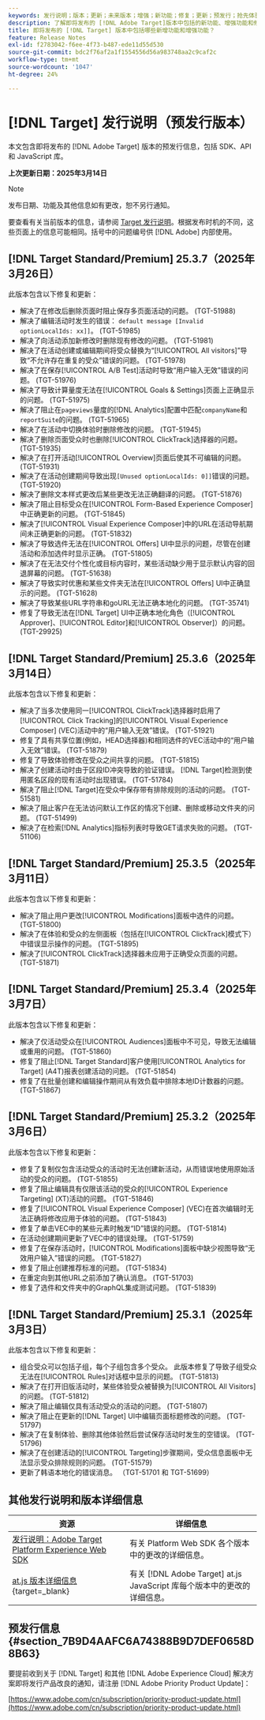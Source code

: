 ```yaml
---
keywords: 发行说明；版本；更新；未来版本；增强；新功能；修复；更新；预发行；抢先体验
description: 了解即将发布的 [!DNL Adobe Target]版本中包括的新功能、增强功能和修复，包括 SDK、API 和 JavaScript 库。
title: 即将发布的 [!DNL Target] 版本中包括哪些新增功能和增强功能？
feature: Release Notes
exl-id: f2783042-f6ee-4f73-b487-ede11d55d530
source-git-commit: bdc2f76af2a1f1554556d56a983748aa2c9caf2c
workflow-type: tm+mt
source-wordcount: '1047'
ht-degree: 24%

---
```


# [!DNL Target] 发行说明（预发行版本）

本文包含即将发布的 [!DNL Adobe Target] 版本的预发行信息，包括 SDK、API 和 JavaScript 库。

**上次更新日期：2025年3月14日**

>[!NOTE]
>
>发布日期、功能及其他信息如有更改，恕不另行通知。
>
>要查看有关当前版本的信息，请参阅 [Target 发行说明](release-notes.md)。根据发布时机的不同，这些页面上的信息可能相同。括号中的问题编号供 [!DNL Adobe] 内部使用。

## [!DNL Target Standard/Premium] 25.3.7（2025年3月26日）

此版本包含以下修复和更新：

* 解决了在修改后删除页面时阻止保存多页面活动的问题。 (TGT-51988)
* 解决了编辑活动时发生的错误： `default message [Invalid optionLocalIds: xx]]`。 (TGT-51985)
* 解决了向活动添加新修改时删除现有修改的问题。 (TGT-51981)
* 解决了在活动创建或编辑期间将受众替换为“[!UICONTROL All visitors]”导致“不允许存在重复的受众”错误的问题。 (TGT-51978)
* 解决了在保存[!UICONTROL A/B Test]活动时导致“用户输入无效”错误的问题。 (TGT-51976)
* 解决了导致计算量度无法在[!UICONTROL Goals & Settings]页面上正确显示的问题。 (TGT-51975)
* 解决了阻止在`pageviews`量度的[!DNL Analytics]配置中匹配`companyName`和`reportSuite`的问题。 (TGT-51965)
* 解决了在活动中切换体验时删除修改的问题。 (TGT-51945)
* 解决了删除页面受众时也删除[!UICONTROL ClickTrack]选择器的问题。 (TGT-51935)
* 解决了在打开活动[!UICONTROL Overview]页面后使其不可编辑的问题。 (TGT-51931)
* 解决了在活动创建期间导致出现`[Unused optionLocalIds: 0]]`错误的问题。 (TGT-51920)
* 解决了删除文本样式更改后某些更改无法正确翻译的问题。 (TGT-51876)
* 解决了阻止目标受众在[!UICONTROL Form-Based Experience Composer]中正确更新的问题。 (TGT-51845)
* 解决了[!UICONTROL Visual Experience Composer]中的URL在活动导航期间未正确更新的问题。 (TGT-51832)
* 解决了导致选件无法在[!UICONTROL Offers] UI中显示的问题，尽管在创建活动和添加选件时显示正确。 (TGT-51805)
* 解决了在无法交付个性化或目标内容时，某些活动缺少用于显示默认内容的回退屏幕的问题。 (TGT-51638)
* 解决了导致实时优惠和某些文件夹无法在[!UICONTROL Offers] UI中正确显示的问题。 (TGT-51628)
* 解决了导致某些URL字符串和goURL无法正确本地化的问题。 (TGT-35741)
* 修复了导致无法在[!DNL Target] UI中正确本地化角色（[!UICONTROL Approver]、[!UICONTROL Editor]和[!UICONTROL Observer]）的问题。 (TGT-29925)

## [!DNL Target Standard/Premium] 25.3.6（2025年3月14日）

此版本包含以下修复和更新：

* 解决了当多次使用同一[!UICONTROL ClickTrack]选择器时启用了[!UICONTROL Click Tracking]的[!UICONTROL Visual Experience Composer] (VEC)活动中的“用户输入无效”错误。 (TGT-51921)
* 修复了具有共享位置(例如，HEAD选择器)和相同选件的VEC活动中的“用户输入无效”错误。 (TGT-51879)
* 修复了导致体验修改在受众之间共享的问题。 (TGT-51815)
* 解决了创建活动时由于区段ID冲突导致的验证错误。 [!DNL Target]检测到使用匿名区段的现有活动时出现错误。 (TGT-51784)
* 解决了阻止[!DNL Target]在受众中保存带有排除规则的活动的问题。 (TGT-51581)
* 解决了阻止客户在无法访问默认工作区的情况下创建、删除或移动文件夹的问题。 (TGT-51499)
* 解决了在检索[!DNL Analytics]指标列表时导致GET请求失败的问题。 (TGT-51106)

## [!DNL Target Standard/Premium] 25.3.5（2025年3月11日）

此版本包含以下修复和更新：

* 解决了阻止用户更改[!UICONTROL Modifications]面板中选件的问题。 (TGT-51800)
* 解决了在体验和受众的左侧面板（包括在[!UICONTROL ClickTrack]模式下）中错误显示操作的问题。 (TGT-51895)
* 解决了[!UICONTROL ClickTrack]选择器未应用于正确受众页面的问题。 (TGT-51871)

## [!DNL Target Standard/Premium] 25.3.4（2025年3月7日）

此版本包含以下修复和更新：

* 解决了仅活动受众在[!UICONTROL Audiences]面板中不可见，导致无法编辑或重用的问题。 (TGT-51860)
* 修复了阻止[!DNL Target Standard]客户使用[!UICONTROL Analytics for Target] (A4T)报表创建活动的问题。 (TGT-51854)
* 修复了在批量创建和编辑操作期间从有效负载中排除本地ID计数器的问题。 (TGT-51867)

## [!DNL Target Standard/Premium] 25.3.2（2025年3月6日）

此版本包含以下修复和更新：

* 修复了复制仅包含活动受众的活动时无法创建新活动，从而错误地使用原始活动的受众的问题。 (TGT-51855)
* 修复了阻止编辑具有仅限该活动的受众的[!UICONTROL Experience Targeting] (XT)活动的问题。 (TGT-51846)
* 修复了[!UICONTROL Visual Experience Composer] (VEC)在首次编辑时无法正确将修改应用于体验的问题。 (TGT-51843)
* 修复了单击VEC中的某些元素时触发“ID”错误的问题。 (TGT-51814)
* 在活动创建期间更新了VEC中的错误处理。 (TGT-51759)
* 修复了在保存活动时，[!UICONTROL Modifications]面板中缺少视图导致“无效用户输入”错误的问题。 (TGT-51827)
* 修复了阻止创建推荐标准的问题。 (TGT-51834)
* 在重定向到其他URL之前添加了确认消息。 (TGT-51703)
* 修复了选件和文件夹中的GraphQL集成测试问题。 (TGT-51839)

## [!DNL Target Standard/Premium] 25.3.1（2025年3月3日）

此版本包含以下修复和更新：

* 组合受众可以包括子组，每个子组包含多个受众。 此版本修复了导致子组受众无法在[!UICONTROL Rules]对话框中显示的问题。 (TGT-51813)
* 解决了在打开旧版活动时，某些体验受众被替换为[!UICONTROL All Visitors]的问题。 (TGT-51812)
* 解决了阻止编辑仅具有活动受众的活动的问题。 (TGT-51807)
* 解决了阻止在更新的[!DNL Target] UI中编辑页面标题修改的问题。 (TGT-51797)
* 解决了在复制体验、删除其他体验然后尝试保存活动时发生的空错误。 (TGT-51796)
* 解决了在创建活动的[!UICONTROL Targeting]步骤期间，受众信息面板中无法显示受众排除规则的问题。 (TGT-51579)
* 更新了韩语本地化的错误消息。 （TGT-51701 和 TGT-51699）

<!-- 
## [!DNL Target Standard/Premium] 24.10.2 (October 21, 2024)

This release contains the following fixes:

* Fixed an issue that prevented [!UICONTROL Recommendations] activities from loading in [!UICONTROL Compose] and [!UICONTROL Browse] modes. (TGT-50709)
* Fixed an issue with the new [[!DNL Google Chrome] [!UICONTROL Visual Editing Helper] extension](/help/main/c-experiences/c-visual-experience-composer/r-troubleshoot-composer/visual-editing-helper-extension.md) that caused a redirect from the [!UICONTROL Visual Experience Composer] (VEC) to the [!UICONTROL Activities Library] after clicking Cancel. Before this fix, customers needed to refresh the [!UICONTROL Activities Library] before being able to create new activities. (TGT-49980)-->

## 其他发行说明和版本详细信息

| 资源 | 详细信息 |
|--- |--- |
| [发行说明：Adobe Target Platform Experience Web SDK](https://experienceleague.adobe.com/docs/experience-platform/edge/release-notes.html?lang=zh-Hans) | 有关 Platform Web SDK 各个版本中的更改的详细信息。 |
| [at.js 版本详细信息](https://experienceleague.adobe.com/docs/target-dev/developer/client-side/at-js-implementation/target-atjs-versions.html){target=_blank} | 有关 [!DNL Adobe Target] at.js JavaScript 库每个版本中的更改的详细信息。 |

## 预发行信息 {#section_7B9D4AAFC6A74388B9D7DEF0658D8B63}

要提前收到关于 [!DNL Target] 和其他 [!DNL Adobe Experience Cloud] 解决方案即将发行产品改良的通知，请注册 [!DNL Adobe Priority Product Update]：

[https://www.adobe.com/cn/subscription/priority-product-update.html](https://www.adobe.com/cn/subscription/priority-product-update.html)
